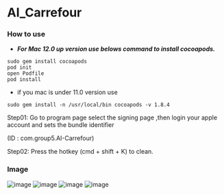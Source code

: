 # AI_Carrefour

### How to use

- ***For Mac 12.0 up version use belows command to install cocoapods.***
```
sudo gem install cocoapods
pod init
open Podfile
pod install 
```

- if you  mac is under 11.0 version use 
```
sudo gem install -n /usr/local/bin cocoapods -v 1.8.4
```

Step01:
Go to program page select the signing page ,then login your apple account and sets the bundle identifier

(ID : com.group5.AI-Carrefour)

Step02:
Press the hotkey (cmd + shift + K) to clean.




### Image

![image](https://github.com/zhengshunze/AI_Carrefour/assets/77151276/fe1db65b-8dbd-4c83-92e7-b4b2c3b2c1de)
![image](https://github.com/zhengshunze/AI_Carrefour/assets/77151276/81751ea7-fe71-41da-8cea-915a29f71bdb)
![image](https://github.com/zhengshunze/AI_Carrefour/assets/77151276/38b772fa-ffff-41b2-b241-dac4f81d0381)
![image](https://github.com/zhengshunze/AI_Carrefour/assets/77151276/de3efaa2-bee1-47e9-8972-6ee9f6b00a78)




